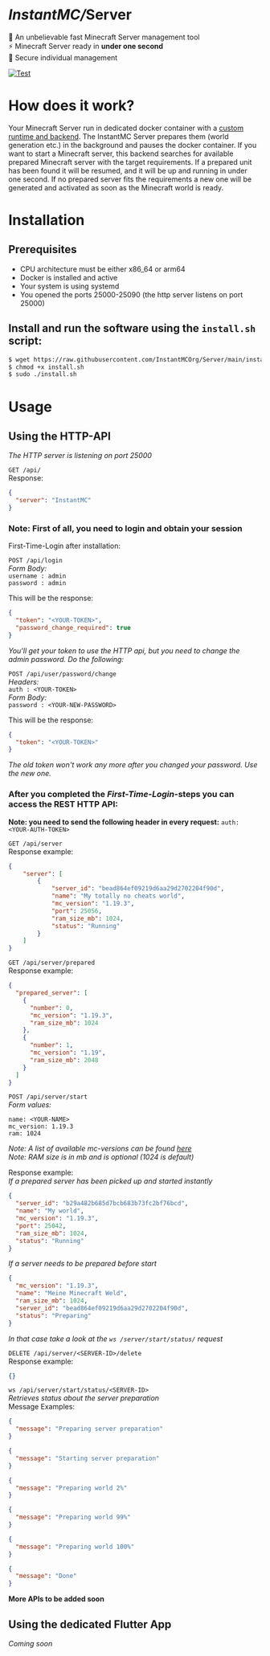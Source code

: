 # _InstantMC/_**Server**

🚀 An unbelievable fast Minecraft Server management tool \
⚡ Minecraft Server ready in **under one second** \
🔐 Secure individual management

[![Test](https://github.com/InstantMCOrg/Server/actions/workflows/test.yaml/badge.svg)](https://github.com/InstantMinecraft/Server/actions/workflows/test.yaml)

# How does it work?
Your Minecraft Server run in dedicated docker container with a [custom runtime and backend](https://github.com/InstantMC/Client).
The InstantMC Server prepares them (world generation etc.) in the background and pauses the docker container. If you want to start a Minecraft server, this backend searches for available prepared Minecraft server with the target requirements. If a prepared unit has been found it will be resumed, and it will be up and running in under one second.
If no prepared server fits the requirements a new one will be generated and activated as soon as the Minecraft world is ready.

# Installation
## Prerequisites
- CPU architecture must be either x86_64 or arm64
- Docker is installed and active
- Your system is using systemd
- You opened the ports 25000-25090 (the http server listens on port 25000)
## Install and run the software using the ``install.sh`` script:
```bash
$ wget https://raw.githubusercontent.com/InstantMCOrg/Server/main/install.sh -O install.sh
$ chmod +x install.sh
$ sudo ./install.sh
```

# Usage
## Using the HTTP-API
_The HTTP server is listening on port 25000_

`GET /api/` \
Response:
````json
{
  "server": "InstantMC"
}
````

### Note: First of all, you need to login and obtain your session
First-Time-Login after installation:

`POST /api/login` \
_Form Body:_ \
`username : admin`\
`password : admin`

This will be the response:
```json
{
  "token": "<YOUR-TOKEN>",
  "password_change_required": true
}
```
_You'll get your token to use the HTTP api, but you need to change the admin password. Do the following:_

`POST /api/user/password/change` \
_Headers:_ \
`auth : <YOUR-TOKEN>`\
_Form Body:_ \
`password : <YOUR-NEW-PASSWORD>`

This will be the response:
```json
{
  "token": "<YOUR-TOKEN>"
}
```
_The old token won't work any more after you changed your password. Use the new one._

### After you completed the _First-Time-Login_-steps you can access the REST HTTP API:
**Note: you need to send the following header in every request:** `auth: <YOUR-AUTH-TOKEN>`

`GET /api/server` \
Response example:
````json
{
    "server": [
        {
            "server_id": "bead864ef09219d6aa29d2702204f90d",
            "name": "My totally no cheats world",
            "mc_version": "1.19.3",
            "port": 25056,
            "ram_size_mb": 1024,
            "status": "Running"
        }
    ]
}
````


`GET /api/server/prepared` \
Response example:
````json
{
  "prepared_server": [
    {
      "number": 0,
      "mc_version": "1.19.3",
      "ram_size_mb": 1024
    },
    {
      "number": 1,
      "mc_version": "1.19",
      "ram_size_mb": 2048
    }
  ]
}
````

`POST /api/server/start` \
_Form values:_
```
name: <YOUR-NAME>
mc_version: 1.19.3
ram: 1024
```
_Note: A list of available mc-versions can be found [here](https://github.com/InstantMC/Server/blob/faab69f5ca42bb4d7dec472e0e42a9eeca7f1724/pkg/config/mccontainer.go#L16)_ \
_Note: RAM size is in mb and is optional (1024 is default)_

Response example: \
_If a prepared server has been picked up and started instantly_
````json
{
  "server_id": "b29a482b685d7bcb683b73fc2bf76bcd",
  "name": "My world",
  "mc_version": "1.19.3",
  "port": 25042,
  "ram_size_mb": 1024,
  "status": "Running"
}
````
_If a server needs to be prepared before start_
````json
{
  "mc_version": "1.19.3",
  "name": "Meine Minecraft Weld",
  "ram_size_mb": 1024,
  "server_id": "bead864ef09219d6aa29d2702204f90d",
  "status": "Preparing"
}
````
_In that case take a look at the `ws /server/start/status/` request_


`DELETE /api/server/<SERVER-ID>/delete` \
Response example:
````json
{}
````

`ws /api/server/start/status/<SERVER-ID>` \
_Retrieves status about the server preparation_ \
Message Examples:
````json
{
  "message": "Preparing server preparation"
}
````
````json
{
  "message": "Starting server preparation"
}
````
````json
{
  "message": "Preparing world 2%"
}
````
````json
{
  "message": "Preparing world 99%"
}
````
````json
{
  "message": "Preparing world 100%"
}
````
````json
{
  "message": "Done"
}
````

**More APIs to be added soon**


## Using the dedicated Flutter App
_Coming soon_
